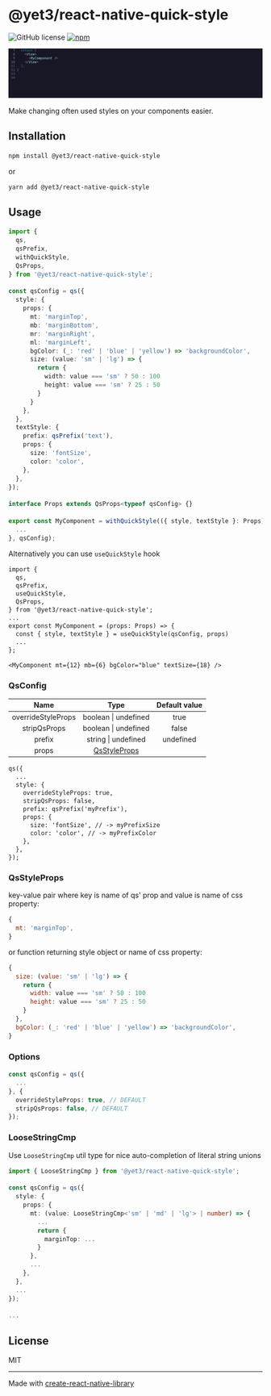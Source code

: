 # @yet3/react-native-quick-style

![GitHub license](https://img.shields.io/github/license/yet3/react-native-quick-style?style=flat)
<a href='https://www.npmjs.com/package/@yet3/react-native-quick-style'>
![npm](https://img.shields.io/npm/v/@yet3/react-native-quick-style)
</a>

![react-native-quick-style preview](./public/auto-cmp-preview.gif)

Make changing often used styles on your components easier.

## Installation

```sh
npm install @yet3/react-native-quick-style
```

or

```sh
yarn add @yet3/react-native-quick-style
```

## Usage

```ts
import {
  qs,
  qsPrefix,
  withQuickStyle,
  QsProps,
} from '@yet3/react-native-quick-style';

const qsConfig = qs({
  style: {
    props: {
      mt: 'marginTop',
      mb: 'marginBottom',
      mr: 'marginRight',
      ml: 'marginLeft',
      bgColor: (_: 'red' | 'blue' | 'yellow') => 'backgroundColor',
      size: (value: 'sm' | 'lg') => {
        return {
          width: value === 'sm' ? 50 : 100
          height: value === 'sm' ? 25 : 50
        }
      }
    },
  },
  textStyle: {
    prefix: qsPrefix('text'),
    props: {
      size: 'fontSize',
      color: 'color',
    },
  },
});

interface Props extends QsProps<typeof qsConfig> {}

export const MyComponent = withQuickStyle(({ style, textStyle }: Props) => {
  ...
}, qsConfig);
```

Alternatively you can use `useQuickStyle` hook

```tsx
import {
  qs,
  qsPrefix,
  useQuickStyle,
  QsProps,
} from '@yet3/react-native-quick-style';
...
export const MyComponent = (props: Props) => {
  const { style, textStyle } = useQuickStyle(qsConfig, props)
  ...
};
```

```tsx
<MyComponent mt={12} mb={6} bgColor="blue" textSize={18} />
```

### QsConfig

|      **Name**      |           **Type**            | **Default value** |
| :----------------: | :---------------------------: | :---------------: |
| overrideStyleProps |     boolean \| undefined      |       true        |
|    stripQsProps    |     boolean \| undefined      |       false       |
|       prefix       |      string \| undefined      |     undefined     |
|       props        | [QsStyleProps](#qsstyleprops) |                   |

```tsx
qs({
  ...
  style: {
    overrideStyleProps: true,
    stripQsProps: false,
    prefix: qsPrefix('myPrefix'),
    props: {
      size: 'fontSize', // -> myPrefixSize
      color: 'color', // -> myPrefixColor
    },
  },
});
```

### QsStyleProps

key-value pair where key is name of qs' prop and value is name of css property:

```js
{
  mt: 'marginTop',
}
```

or function returning style object or name of css property:

```js
{
  size: (value: 'sm' | 'lg') => {
    return {
      width: value === 'sm' ? 50 : 100
      height: value === 'sm' ? 25 : 50
    }
  },
  bgColor: (_: 'red' | 'blue' | 'yellow') => 'backgroundColor',
}
```

### Options

```ts
const qsConfig = qs({
  ...
}, {
  overrideStyleProps: true, // DEFAULT
  stripQsProps: false, // DEFAULT
});
```

### LooseStringCmp

Use `LooseStringCmp` util type for nice auto-completion of literal string unions

```ts
import { LooseStringCmp } from '@yet3/react-native-quick-style';

const qsConfig = qs({
  style: {
    props: {
      mt: (value: LooseStringCmp<'sm' | 'md' | 'lg'> | number) => {
        ...
        return {
          marginTop: ...
        }
      },
      ...
    },
  },
  ...
});

...
```

## License

MIT

---

Made with [create-react-native-library](https://github.com/callstack/react-native-builder-bob)
